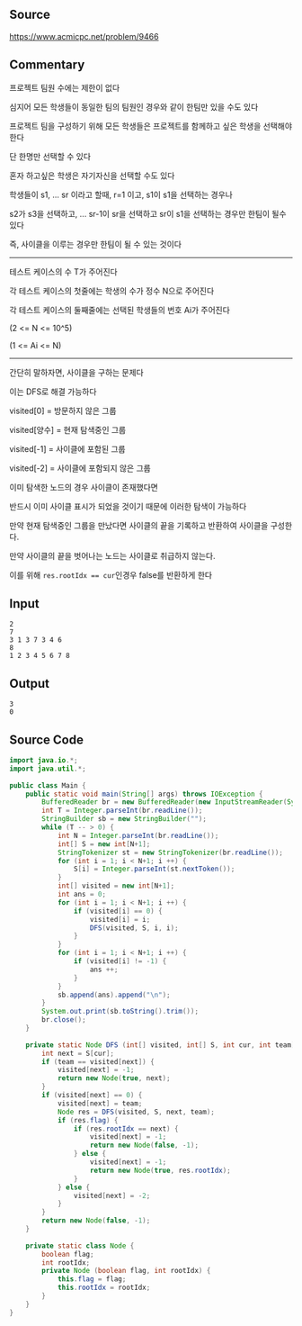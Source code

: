 ## Source

https://www.acmicpc.net/problem/9466  
  
## Commentary 

프로젝트 팀원 수에는 제한이 없다  
  
심지어 모든 학생들이 동일한 팀의 팀원인 경우와 같이 한팀만 있을 수도 있다  
  
프로젝트 팀을 구성하기 위해 모든 학생들은 프로젝트를 함께하고 싶은 학생을 선택해야한다  
  
단 한명만 선택할 수 있다  
  
혼자 하고싶은 학생은 자기자신을 선택할 수도 있다  
  
학생들이 s1, ... sr 이라고 할때, r=1 이고, s1이 s1을 선택하는 경우나  
  
s2가 s3을 선택하고, ... sr-1이 sr을 선택하고 sr이 s1을 선택하는 경우만 한팀이 될수있다  
  
즉, 사이클을 이루는 경우만 한팀이 될 수 있는 것이다  
  
---  
  
테스트 케이스의 수 T가 주어진다  
  
각 테스트 케이스의 첫줄에는 학생의 수가 정수 N으로 주어진다  
  
각 테스트 케이스의 둘째줄에는 선택된 학생들의 번호 Ai가 주어진다  
  
(2 <= N <= 10^5)  
  
(1 <= Ai <= N)  
  
---  
  
간단히 말하자면, 사이클을 구하는 문제다  
  
이는 DFS로 해결 가능하다  

visited[0] = 방문하지 않은 그룹

visited[양수] = 현재 탐색중인 그룹

visited[-1] = 사이클에 포함된 그룹

visited[-2] = 사이클에 포함되지 않은 그룹

이미 탐색한 노드의 경우 사이클이 존재했다면 

반드시 이미 사이클 표시가 되었을 것이기 때문에 이러한 탐색이 가능하다

만약 현재 탐색중인 그룹을 만났다면 사이클의 끝을 기록하고 반환하여 사이클을 구성한다.

만약 사이클의 끝을 벗어나는 노드는 사이클로 취급하지 않는다.

이를 위해 `res.rootIdx == cur`인경우 false를 반환하게 한다

## Input

```
2  
7  
3 1 3 7 3 4 6  
8  
1 2 3 4 5 6 7 8  
```

## Output

```
3
0
```

## Source Code

```java
import java.io.*;  
import java.util.*;  
  
public class Main {  
    public static void main(String[] args) throws IOException {  
        BufferedReader br = new BufferedReader(new InputStreamReader(System.in));  
        int T = Integer.parseInt(br.readLine());  
        StringBuilder sb = new StringBuilder("");  
        while (T -- > 0) {  
            int N = Integer.parseInt(br.readLine());  
            int[] S = new int[N+1];  
            StringTokenizer st = new StringTokenizer(br.readLine());  
            for (int i = 1; i < N+1; i ++) {  
                S[i] = Integer.parseInt(st.nextToken());  
            }  
            int[] visited = new int[N+1];  
            int ans = 0;  
            for (int i = 1; i < N+1; i ++) {  
                if (visited[i] == 0) {  
                    visited[i] = i;  
                    DFS(visited, S, i, i);  
                }  
            }  
            for (int i = 1; i < N+1; i ++) {  
                if (visited[i] != -1) {  
                    ans ++;  
                }  
            }  
            sb.append(ans).append("\n");  
        }  
        System.out.print(sb.toString().trim());  
        br.close();  
    }  
  
    private static Node DFS (int[] visited, int[] S, int cur, int team) {  
        int next = S[cur];  
        if (team == visited[next]) {  
            visited[next] = -1;  
            return new Node(true, next);  
        }  
        if (visited[next] == 0) {  
            visited[next] = team;  
            Node res = DFS(visited, S, next, team);  
            if (res.flag) {  
                if (res.rootIdx == next) {  
                    visited[next] = -1;  
                    return new Node(false, -1);  
                } else {  
                    visited[next] = -1;  
                    return new Node(true, res.rootIdx);  
                }  
            } else {  
                visited[next] = -2;  
            }  
        }  
        return new Node(false, -1);  
    }  
  
    private static class Node {  
        boolean flag;  
        int rootIdx;  
        private Node (boolean flag, int rootIdx) {  
            this.flag = flag;  
            this.rootIdx = rootIdx;  
        }  
    }  
}  
```
